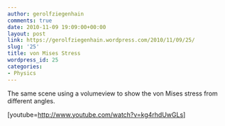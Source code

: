 ```yaml
---
author: gerolfziegenhain
comments: true
date: 2010-11-09 19:09:00+00:00
layout: post
link: https://gerolfziegenhain.wordpress.com/2010/11/09/25/
slug: '25'
title: von Mises Stress
wordpress_id: 25
categories:
- Physics
---
```


The same scene using a volumeview to show the von Mises stress from different angles.





[youtube=http://www.youtube.com/watch?v=kg4rhdUwGLs]
